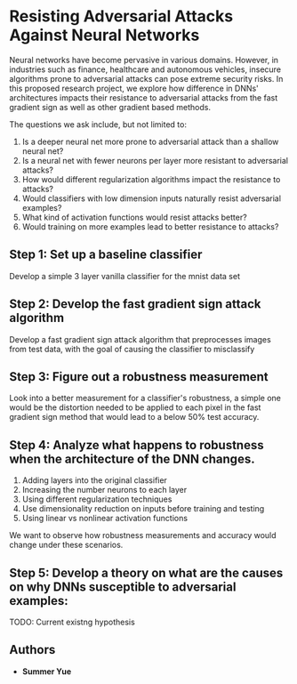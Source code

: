 # Resisting Adversarial Attacks Against Neural Networks

Neural networks have become pervasive in various domains. However, in industries such as finance, healthcare and autonomous vehicles, insecure algorithms prone to adversarial attacks can pose extreme security risks. In this proposed research project, we explore how difference in DNNs' architectures impacts their resistance to adversarial attacks from the fast gradient sign as well as other gradient based methods.

The questions we ask include, but not limited to:

1. Is a deeper neural net more prone to adversarial attack than a shallow neural net?
2. Is a neural net with fewer neurons per layer more resistant to adversarial attacks?
3. How would different regularization algorithms impact the resistance to attacks?
4. Would classifiers with low dimension inputs naturally resist adversarial examples?
5. What kind of activation functions would resist attacks better?
6. Would training on more examples lead to better resistance to attacks?

## Step 1: Set up a baseline classifier

Develop a simple 3 layer vanilla classifier for the mnist data set

## Step 2: Develop the fast gradient sign attack algorithm

Develop a fast gradient sign attack algorithm that preprocesses images from test data, with the goal of causing the classifier to misclassify

## Step 3: Figure out a robustness measurement
Look into a better measurement for a classifier's robustness, a simple one would be the distortion needed to be applied to each pixel in the fast gradient sign method that would lead to a below 50% test accuracy.

## Step 4: Analyze what happens to robustness when the architecture of the DNN changes.
1. Adding layers into the original classifier
2. Increasing the number neurons to each layer
3. Using different regularization techniques
4. Use dimensionality reduction on inputs before training and testing
5. Using linear vs nonlinear activation functions

We want to observe how robustness measurements and accuracy would change under these scenarios.

## Step 5: Develop a theory on what are the causes on why DNNs susceptible to adversarial examples:
TODO: Current existng hypothesis


## Authors
* **Summer Yue** 
